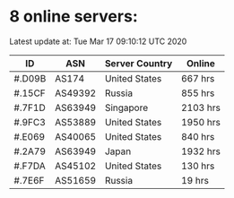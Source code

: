 # 8 online servers:

Latest update at: Tue Mar 17 09:10:12 UTC 2020

| ID | ASN | Server Country | Online |
| -- | --- | -------------- | ------ |
| #.D09B | AS174 | United States | 667 hrs |
| #.15CF | AS49392 | Russia | 855 hrs |
| #.7F1D | AS63949 | Singapore | 2103 hrs |
| #.9FC3 | AS53889 | United States | 1950 hrs |
| #.E069 | AS40065 | United States | 840 hrs |
| #.2A79 | AS63949 | Japan | 1932 hrs |
| #.F7DA | AS45102 | United States | 130 hrs |
| #.7E6F | AS51659 | Russia | 19 hrs |

